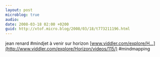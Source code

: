 ```yaml
---
layout: post
microblog: true
audio: 
date: 2008-03-18 02:00 +0200
guid: http://xtof.micro.blog/2008/03/18/t773211196.html
---
```

jean renard #mindjet à venir sur horizon [www.viddler.com/explore/H...](http://www.viddler.com/explore/Horizon/videos/115/) #mindmapping
